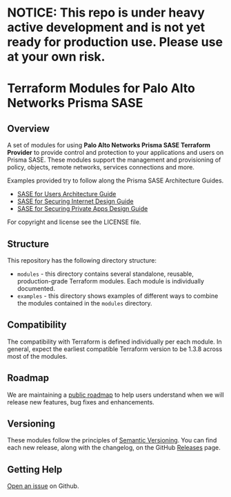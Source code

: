 # NOTICE: This repo is under heavy active development and is not yet ready for production use. Please use at your own risk.

# Terraform Modules for Palo Alto Networks Prisma SASE

## Overview

A set of modules for using **Palo Alto Networks Prisma SASE Terraform Provider** to provide control and protection
to your applications and users on Prisma SASE. These modules support the management and provisioning
of policy, objects, remote networks, services connections and more.

Examples provided try to follow along the Prisma SASE Architecture Guides.

* [SASE for Users Architecture Guide](https://www.paloaltonetworks.com/resources/guides/prisma-access-for-users-architecture-guide)
* [SASE for Securing Internet Design Guide ](https://www.paloaltonetworks.com/resources/guides/sase-securing-internet-design-guide)
* [SASE for Securing Private Apps Design Guide](https://www.paloaltonetworks.com/resources/guides/sase-securing-private-apps-design-guide)

For copyright and license see the LICENSE file.

## Structure

This repository has the following directory structure:

* `modules` - this directory contains several standalone, reusable, production-grade Terraform modules. Each module is individually documented.
* `examples` - this directory shows examples of different ways to combine the modules contained in the
  `modules` directory.

## Compatibility

The compatibility with Terraform is defined individually per each module. In general, expect the earliest compatible
Terraform version to be 1.3.8 across most of the modules.

## Roadmap

We are maintaining a [public roadmap](https://github.com/orgs/PaloAltoNetworks/projects/52/views/1) to help users understand when we will release new features, bug fixes and enhancements.

## Versioning

These modules follow the principles of [Semantic Versioning](http://semver.org/). You can find each new release,
along with the changelog, on the GitHub [Releases](https://github.com/PaloAltoNetworks/terraform-prisma-sase-modules/releases) page.

## Getting Help

[Open an issue](https://github.com/PaloAltoNetworks/terraform-sase-modules/issues) on Github.
